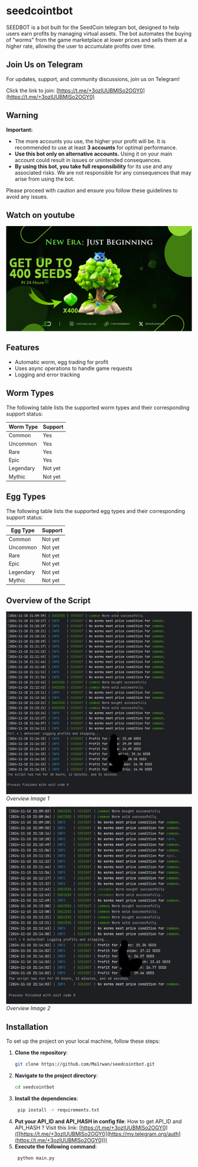 # seedcointbot
SEEDBOT is a bot built for the SeedCoin telegram bot, designed to help users earn profits by managing virtual assets. The bot automates the buying of "worms" from the game marketplace at lower prices and sells them at a higher rate, allowing the user to accumulate profits over time.

## Join Us on Telegram

For updates, support, and community discussions, join us on Telegram! 

Click the link to join: [https://t.me/+3ozlUUBMlSo2OGY0](https://t.me/+3ozlUUBMlSo2OGY0)

## Warning

**Important:**
- The more accounts you use, the higher your profit will be. It is recommended to use at least **3 accounts** for optimal performance.
- **Use this bot only on alternative accounts.** Using it on your main account could result in issues or unintended consequences.
- **By using this bot, you take full responsibility** for its use and any associated risks. We are not responsible for any consequences that may arise from using the bot.

Please proceed with caution and ensure you follow these guidelines to avoid any issues.

## Watch on youtube
[![Watch the Video](thumbnail.jpg)]([https://www.youtube.com/watch?v=YourVideoID](https://www.youtube.com/watch?v=Czd7MgxpSR4))



## Features

- Automatic worm, egg trading for profit
- Uses async operations to handle game requests
- Logging and error tracking

## Worm Types

The following table lists the supported worm types and their corresponding support status:

| Worm Type  | Support   |
|------------|-----------|
| Common     | Yes       |
| Uncommon   | Yes       |
| Rare       | Yes       |
| Epic       | Yes       |
| Legendary  | Not yet   |
| Mythic     | Not yet   |

## Egg Types

The following table lists the supported egg types and their corresponding support status:

| Egg Type   | Support   |
|------------|-----------|
| Common     | Not yet   |
| Uncommon   | Not yet   |
| Rare       | Not yet   |
| Epic       | Not yet   |
| Legendary  | Not yet   |
| Mythic     | Not yet   |


## Overview of the Script

![Image 1](image1.jpg)
*Overview Image 1*

![Image 2](image2.jpg)
*Overview Image 2*


## Installation

To set up the project on your local machine, follow these steps:

1. **Clone the repository**:
   ```bash
   git clone https://github.com/Ma1rwan/seedcointbot.git
2. **Navigate to the project directory**:
   ```bash
   cd seedcointbot
3. **Install the dependencies**:
   ```bash
    pip install -r requirements.txt
3. **Put your API_ID and API_HASH in config file**:
How to get API_ID and API_HASH ?
Visit this link: [https://t.me/+3ozlUUBMlSo2OGY0]([[https://t.me/+3ozlUUBMlSo2OGY0](https://my.telegram.org/auth](https://t.me/+3ozlUUBMlSo2OGY0)))
5. **Execute the following command**:
   ```bash
    python main.py


